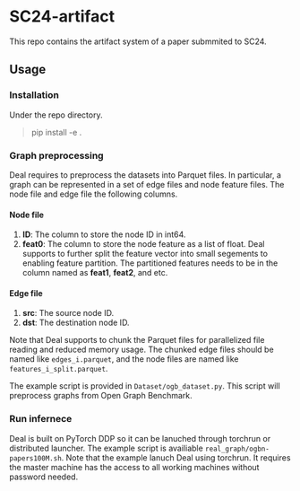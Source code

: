 # SC24-artifact
This repo contains the artifact system of a paper submmited to SC24.

## Usage
### Installation
Under the repo directory.
> pip install -e .
### Graph preprocessing
Deal requires to preprocess the datasets into Parquet files. 
In particular, a graph can be represented in a set of edge files and node feature files. 
The node file and edge file the following columns.
#### Node file
1. **ID**: The column to store the node ID in int64.
2. **feat0**: The column to store the node feature as a list of float.
Deal supports to further split the feature vector into small segements to enabling feature partition. The partitioned features needs to be in the column named as **feat1**, **feat2**, and etc.
#### Edge file
1. **src**: The source node ID.
2. **dst**: The destination node ID.

Note that Deal supports to chunk the Parquet files for parallelized file reading and reduced memory usage. The chunked edge files should be named like `edges_i.parquet`, and the node files are named like `features_i_split.parquet`.

The example script is provided in `Dataset/ogb_dataset.py`. This script will preprocess graphs from Open Graph Benchmark.
### Run infernece
Deal is built on PyTorch DDP so it can be lanuched through torchrun or distributed launcher.
The example script is availiable `real_graph/ogbn-papers100M.sh`. Note that the example lanuch Deal using torchrun. It requires the master machine has the access to all working machines without password needed.
